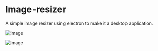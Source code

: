 # Image-resizer
A simple image resizer using electron to make it a desktop application.

![image](https://user-images.githubusercontent.com/91055417/233857701-e93214c3-55fd-450c-8cf6-d01f1348f425.png)


![image](https://user-images.githubusercontent.com/91055417/233857777-dc4889af-0ef3-4e58-9e8e-ddc38f28b51f.png)

